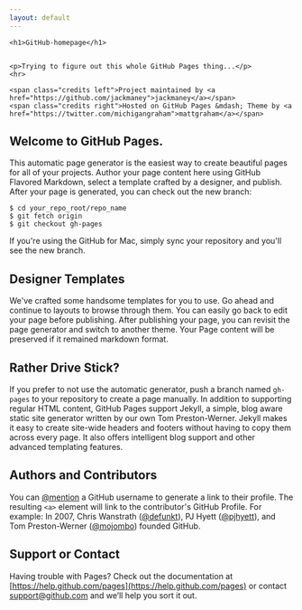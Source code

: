 ```yaml
---
layout: default
---
```


<section>
<div id="title">

    <h1>GitHub-homepage</h1>


    <p>Trying to figure out this whole GitHub Pages thing...</p>
    <hr>

    <span class="credits left">Project maintained by <a href="https://github.com/jackmaney">jackmaney</a></span>
    <span class="credits right">Hosted on GitHub Pages &mdash; Theme by <a href="https://twitter.com/michigangraham">mattgraham</a></span>
</div>

[<span class="octicon octicon-link"></span>](#welcome-to-github-pages)Welcome to GitHub Pages.
---

This automatic page generator is the easiest way to create beautiful pages for all of your projects. Author your page content here using GitHub Flavored Markdown, select a template crafted by a designer, and publish. After your page is generated, you can check out the new branch:

```
$ cd your_repo_root/repo_name
$ git fetch origin
$ git checkout gh-pages
```

If you're using the GitHub for Mac, simply sync your repository and you'll see the new branch.

[<span class="octicon octicon-link"></span>](#designer-templates)Designer Templates
---

We've crafted some handsome templates for you to use. Go ahead and continue to layouts to browse through them. You can easily go back to edit your page before publishing. After publishing your page, you can revisit the page generator and switch to another theme. Your Page content will be preserved if it remained markdown format.

[<span class="octicon octicon-link"></span>](#rather-drive-stick)Rather Drive Stick?
---

If you prefer to not use the automatic generator, push a branch named `gh-pages` to your repository to create a page manually. In addition to supporting regular HTML content, GitHub Pages support Jekyll, a simple, blog aware static site generator written by our own Tom Preston-Werner. Jekyll makes it easy to create site-wide headers and footers without having to copy them across every page. It also offers intelligent blog support and other advanced templating features.

[<span class="octicon octicon-link"></span>](#authors-and-contributors)Authors and Contributors
---

You can [@mention](https://github.com/blog/821) a GitHub username to generate a link to their profile. The resulting `<a>` element will link to the contributor's GitHub Profile. For example: In 2007, Chris Wanstrath ([@defunkt](https://github.com/defunkt)), PJ Hyett ([@pjhyett](https://github.com/pjhyett)), and Tom Preston-Werner ([@mojombo](https://github.com/mojombo)) founded GitHub.

[<span class="octicon octicon-link"></span>](#support-or-contact)Support or Contact
---

Having trouble with Pages? Check out the documentation at [https://help.github.com/pages](https://help.github.com/pages) or contact [support@github.com](mailto:support@github.com) and we’ll help you sort it out.

</section>
